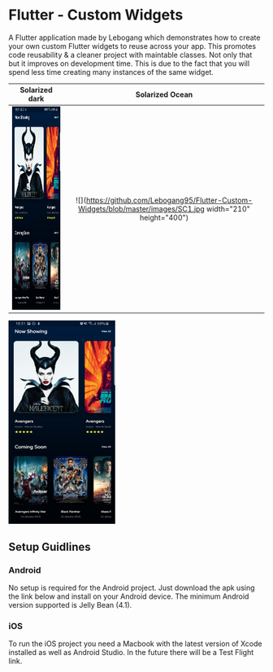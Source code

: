 # Flutter - Custom Widgets

A Flutter application made by Lebogang which demonstrates how to create your own custom Flutter widgets to reuse across your app. This promotes code reusability & a cleaner project with maintable classes. Not only that but it improves on development time. This is due to the fact that you will spend less time creating many instances of the same widget.

Solarized dark             |  Solarized Ocean
:-------------------------:|:-------------------------:
<img src="https://github.com/Lebogang95/Flutter-Custom-Widgets/blob/master/images/SC1.jpg"  width="210" height="400">  |  ![](https://github.com/Lebogang95/Flutter-Custom-Widgets/blob/master/images/SC1.jpg width="210" height="400")

<img src="https://github.com/Lebogang95/Flutter-Custom-Widgets/blob/master/images/SC1.jpg"  width="210" height="400">

## Setup Guidlines
### Android

No setup is required for the Android project. Just download the apk using the link below and install on your Android device. The minimum Android version supported is Jelly Bean (4.1).

### iOS

To run the iOS project you need a Macbook with the latest version of Xcode installed as well as Android Studio. In the future there will be a Test Flight link.
